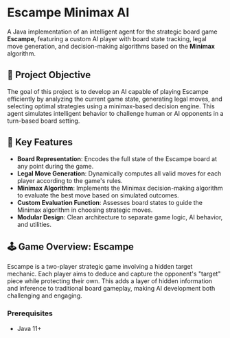# Escampe Minimax AI

A Java implementation of an intelligent agent for the strategic board game **Escampe**, featuring a custom AI player with board state tracking, legal move generation, and decision-making algorithms based on the **Minimax** algorithm.

## 🎯 Project Objective

The goal of this project is to develop an AI capable of playing Escampe efficiently by analyzing the current game state, generating legal moves, and selecting optimal strategies using a minimax-based decision engine. This agent simulates intelligent behavior to challenge human or AI opponents in a turn-based board setting.

## 🧠 Key Features

- **Board Representation**: Encodes the full state of the Escampe board at any point during the game.
- **Legal Move Generation**: Dynamically computes all valid moves for each player according to the game's rules.
- **Minimax Algorithm**: Implements the Minimax decision-making algorithm to evaluate the best move based on simulated outcomes.
- **Custom Evaluation Function**: Assesses board states to guide the Minimax algorithm in choosing strategic moves.
- **Modular Design**: Clean architecture to separate game logic, AI behavior, and utilities.

## 🕹️ Game Overview: Escampe

Escampe is a two-player strategic game involving a hidden target mechanic. Each player aims to deduce and capture the opponent's "target" piece while protecting their own. This adds a layer of hidden information and inference to traditional board gameplay, making AI development both challenging and engaging.


### Prerequisites

- Java 11+